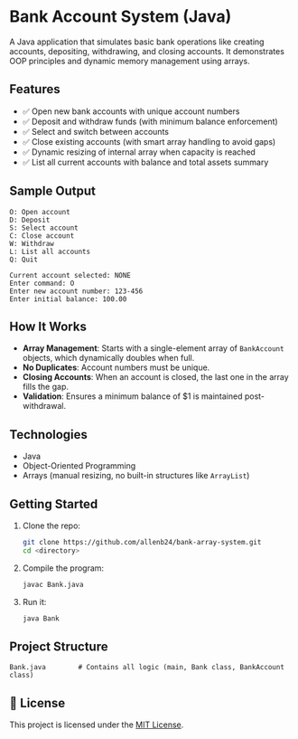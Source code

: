 # Bank Account System (Java)

A Java application that simulates basic bank operations like creating accounts, depositing, withdrawing, and closing accounts. It demonstrates OOP principles and dynamic memory management using arrays.

## Features

- ✅ Open new bank accounts with unique account numbers
- ✅ Deposit and withdraw funds (with minimum balance enforcement)
- ✅ Select and switch between accounts
- ✅ Close existing accounts (with smart array handling to avoid gaps)
- ✅ Dynamic resizing of internal array when capacity is reached
- ✅ List all current accounts with balance and total assets summary

## Sample Output

```
O: Open account
D: Deposit
S: Select account
C: Close account
W: Withdraw
L: List all accounts
Q: Quit

Current account selected: NONE
Enter command: O
Enter new account number: 123-456
Enter initial balance: 100.00
```

## How It Works

- **Array Management**: Starts with a single-element array of `BankAccount` objects, which dynamically doubles when full.
- **No Duplicates**: Account numbers must be unique.
- **Closing Accounts**: When an account is closed, the last one in the array fills the gap.
- **Validation**: Ensures a minimum balance of $1 is maintained post-withdrawal.

## Technologies

- Java
- Object-Oriented Programming
- Arrays (manual resizing, no built-in structures like `ArrayList`)

## Getting Started

1. Clone the repo:
   ```bash
   git clone https://github.com/allenb24/bank-array-system.git
   cd <directory>
   ```
2. Compile the program:
   ```bash
   javac Bank.java
   ```
3. Run it:
   ```bash
   java Bank
   ```

## Project Structure

```
Bank.java        # Contains all logic (main, Bank class, BankAccount class)
```

## 📄 License

This project is licensed under the [MIT License](LICENSE).
